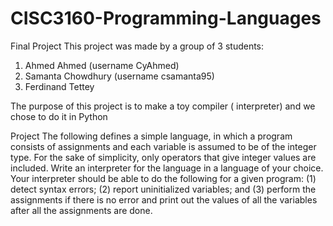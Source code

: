 # CISC3160-Programming-Languages
Final Project 
This project was made by a group of 3 students:
1. Ahmed Ahmed (username CyAhmed)
2. Samanta Chowdhury (username csamanta95)
3. Ferdinand Tettey 

The purpose of this project is to make a toy compiler ( interpreter) and we chose to do it in Python

Project
The following defines a simple language, in which a program consists of assignments and each variable is assumed to be of the integer type. For the sake of simplicity, only operators that give integer values are included. Write an interpreter for the language in a language of your choice. Your interpreter should be able to do the following for a given program: (1) detect syntax errors; (2) report uninitialized variables; and (3) perform the assignments if there is no error and print out the values of all the variables after all the assignments are done.

